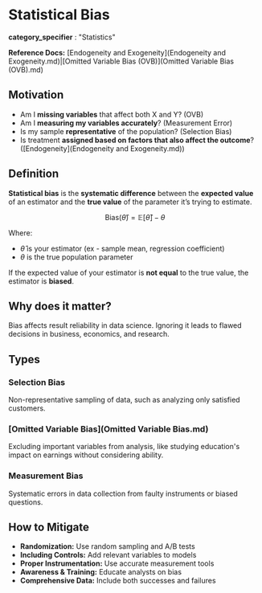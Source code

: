 # Statistical Bias

**category_specifier** : "Statistics"

**Reference Docs:** [Endogeneity and Exogeneity](Endogeneity and Exogeneity.md)|[Omitted Variable Bias (OVB)](Omitted Variable Bias (OVB).md)

## **Motivation**

- Am I **missing variables** that affect both X and Y? (OVB)
- Am I **measuring my variables accurately**? (Measurement Error)
- Is my sample **representative** of the population? (Selection Bias)
- Is treatment **assigned based on factors that also affect the outcome**? ([Endogeneity](Endogeneity and Exogeneity.md)) 

## **Definition**

**Statistical bias** is the **systematic difference** between the **expected value** of an estimator and the **true value** of the parameter it’s trying to estimate.

$$\text{Bias}(\hat{\theta}) = \mathbb{E}[\hat{\theta}] - \theta$$

Where:

- $\hat{\theta}$ is your estimator (ex - sample mean, regression coefficient)
- $\theta$ is the true population parameter

If the expected value of your estimator is **not equal** to the true value, the estimator is **biased**.

## **Why does it matter?**

Bias affects result reliability in data science. Ignoring it leads to flawed decisions in business, economics, and research.

## **Types**

### **Selection Bias**

Non-representative sampling of data, such as analyzing only satisfied customers.

### **[Omitted Variable Bias](Omitted Variable Bias.md)**

Excluding important variables from analysis, like studying education's impact on earnings without considering ability.

### **Measurement Bias**

Systematic errors in data collection from faulty instruments or biased questions.

## **How to Mitigate**

- **Randomization:** Use random sampling and A/B tests
- **Including Controls:** Add relevant variables to models
- **Proper Instrumentation:** Use accurate measurement tools
- **Awareness & Training:** Educate analysts on bias
- **Comprehensive Data:** Include both successes and failures
